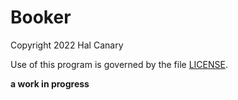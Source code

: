 # Booker

Copyright 2022 Hal Canary

Use of this program is governed by the file [LICENSE](./LICENSE).

**a work in progress**

